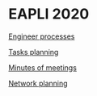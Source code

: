 EAPLI 2020
=========
[Engineer processes](Engineer/Home.md)

[Tasks planning](Tasks_planning/Planning.md)

[Minutes of meetings](Minutes_of_meetings/home.md)

[Network planning](Network_Planning/home.md)